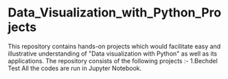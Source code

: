 # Data_Visualization_with_Python_Projects
This repository contains hands-on projects which would facilitate easy and illustrative understanding of "Data visualization with Python" as well as its applications. The repository consists of the following projects :-  1.Bechdel Test  All the codes are run in Jupyter Notebook.
